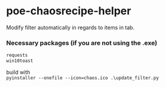 # poe-chaosrecipe-helper
Modify filter automatically in regards to items in tab.

### Necessary packages (if you are not using the .exe)
```python
requests
win10toast
```
 
build with  
```pyinstaller --onefile --icon=chaos.ico .\update_filter.py```